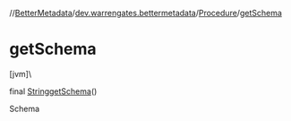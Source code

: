 //[BetterMetadata](../../../index.md)/[dev.warrengates.bettermetadata](../index.md)/[Procedure](index.md)/[getSchema](get-schema.md)

# getSchema

[jvm]\

final [String](https://docs.oracle.com/javase/8/docs/api/java/lang/String.html)[getSchema](get-schema.md)()

Schema
